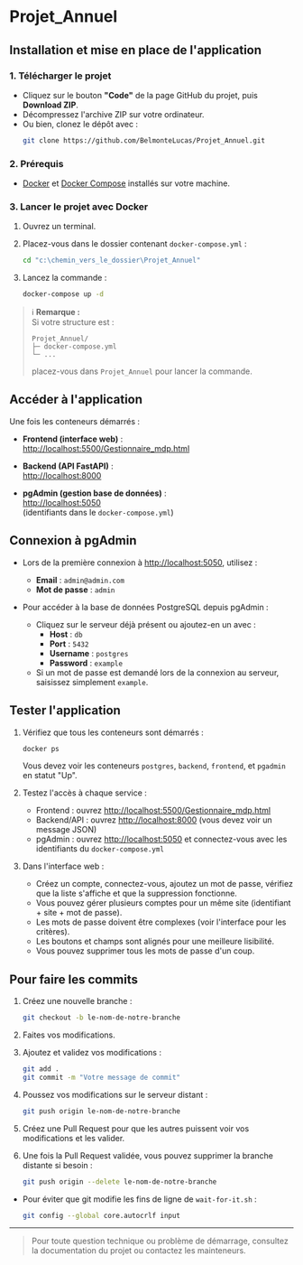 # Projet_Annuel

## Installation et mise en place de l'application

### 1. Télécharger le projet

- Cliquez sur le bouton **"Code"** de la page GitHub du projet, puis **Download ZIP**.
- Décompressez l'archive ZIP sur votre ordinateur.
- Ou bien, clonez le dépôt avec :
  ```sh
  git clone https://github.com/BelmonteLucas/Projet_Annuel.git
  ```

### 2. Prérequis

- [Docker](https://www.docker.com/products/docker-desktop) et [Docker Compose](https://docs.docker.com/compose/) installés sur votre machine.

### 3. Lancer le projet avec Docker

1. Ouvrez un terminal.
2. Placez-vous dans le dossier contenant `docker-compose.yml` :

   ```sh
   cd "c:\chemin_vers_le_dossier\Projet_Annuel"
   ```

3. Lancez la commande :

   ```sh
   docker-compose up -d
   ```

> ℹ️ **Remarque :**  
> Si votre structure est :
> ```
> Projet_Annuel/
> ├─ docker-compose.yml
> └─ ...
> ```
> placez-vous dans `Projet_Annuel` pour lancer la commande.

## Accéder à l'application

Une fois les conteneurs démarrés :

- **Frontend (interface web)** :  
  [http://localhost:5500/Gestionnaire_mdp.html](http://localhost:5500/Gestionnaire_mdp.html)

- **Backend (API FastAPI)** :  
  [http://localhost:8000](http://localhost:8000)

- **pgAdmin (gestion base de données)** :  
  [http://localhost:5050](http://localhost:5050)  
  (identifiants dans le `docker-compose.yml`)

## Connexion à pgAdmin

- Lors de la première connexion à [http://localhost:5050](http://localhost:5050), utilisez :
  - **Email** : `admin@admin.com`
  - **Mot de passe** : `admin`

- Pour accéder à la base de données PostgreSQL depuis pgAdmin :
  - Cliquez sur le serveur déjà présent ou ajoutez-en un avec :
    - **Host** : `db`
    - **Port** : `5432`
    - **Username** : `postgres`
    - **Password** : `example`
  - Si un mot de passe est demandé lors de la connexion au serveur, saisissez simplement `example`.

## Tester l'application

1. Vérifiez que tous les conteneurs sont démarrés :
   ```sh
   docker ps
   ```
   Vous devez voir les conteneurs `postgres`, `backend`, `frontend`, et `pgadmin` en statut "Up".

2. Testez l'accès à chaque service :
   - Frontend : ouvrez [http://localhost:5500/Gestionnaire_mdp.html](http://localhost:5500/Gestionnaire_mdp.html)
   - Backend/API : ouvrez [http://localhost:8000](http://localhost:8000) (vous devez voir un message JSON)
   - pgAdmin : ouvrez [http://localhost:5050](http://localhost:5050) et connectez-vous avec les identifiants du `docker-compose.yml`

3. Dans l'interface web :
   - Créez un compte, connectez-vous, ajoutez un mot de passe, vérifiez que la liste s'affiche et que la suppression fonctionne.
   - Vous pouvez gérer plusieurs comptes pour un même site (identifiant + site + mot de passe).
   - Les mots de passe doivent être complexes (voir l'interface pour les critères).
   - Les boutons et champs sont alignés pour une meilleure lisibilité.
   - Vous pouvez supprimer tous les mots de passe d'un coup.

## Pour faire les commits

1. Créez une nouvelle branche :
   ```sh
   git checkout -b le-nom-de-notre-branche
   ```

2. Faites vos modifications.

3. Ajoutez et validez vos modifications :
   ```sh
   git add .
   git commit -m "Votre message de commit"
   ```

4. Poussez vos modifications sur le serveur distant :
   ```sh
   git push origin le-nom-de-notre-branche
   ```

5. Créez une Pull Request pour que les autres puissent voir vos modifications et les valider.

6. Une fois la Pull Request validée, vous pouvez supprimer la branche distante si besoin :
   ```sh
   git push origin --delete le-nom-de-notre-branche
   ```

- Pour éviter que git modifie les fins de ligne de `wait-for-it.sh` :
   ```sh
   git config --global core.autocrlf input
   ```

---

> Pour toute question technique ou problème de démarrage, consultez la documentation du projet ou contactez les mainteneurs.